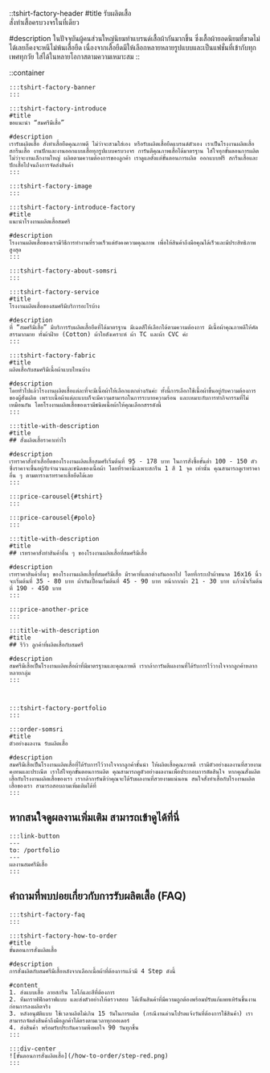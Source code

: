 ::tshirt-factory-header
#title
รับผลิตเสื้อ<br />สั่งทำเสื้อครบวงจรในที่เดียว

#description
ในปัจจุบันผู้คนส่วนใหญ่นิยมทำแบรนด์เสื้อผ้ากันมากขึ้น ซึ่งเสื้อผ้ายอดนิยมที่ขาดไม่ได้เลยก็คงจะหนีไม่พ้นเสื้อยืด
เนื่องจากเสื้อยืดมีให้เลือกหลายหลายรูปแบบและเป็นแฟชั่นที่เข้ากับทุกเพศทุกวัย ใส่ได้ในหลายโอกาสตามความเหมาะสม
::

::container

    :::tshirt-factory-banner
    :::

    :::tshirt-factory-introduce
    #title
    ขอแนะนำ “สมศรีมีเสื้อ”

    #description
    เรารับผลิตเสื้อ สั่งทำเสื้อยืดคุณภาพดี ไม่ว่าจะสวมใส่เอง หรือรับผลิตเสื้อยืดแบรนด์ตัวเอง เราเป็นโรงงานผลิตเสื้อ สกรีนเสื้อ งานปักและงานออกแบบเสื้อทุกรูปแบบครบวงจร การันตีคุณภาพเสื้อได้มาตรฐาน ใส่ใจทุกขั้นตอนการผลิต ไม่ว่าจะงานเล็กงานใหญ่ ผลิตตามความต้องการของลูกค้า เราดูแลตั้งแต่ขั้นตอนการผลิต ออกแบบฟรี สกรีนเสื้อและปักเสื้อไปจนถึงการจัดส่งสินค้า
    :::

    :::tshirt-factory-image
    :::

    :::tshirt-factory-introduce-factory
    #title
    แนะนำโรงงานผลิตเสื้อสมศรี

    #description
    โรงงานผลิตเสื้อของเรามีวิธีการทำงานที่รวดเร็วแต่ยังคงความคุณภาพ เพื่อให้สินค้าถึงมือคุณได้เร็วและมีประสิทธิภาพสูงสุด
    :::

    :::tshirt-factory-about-somsri
    :::

    :::tshirt-factory-service
    #title
    โรงงานผลิตเสื้อของสมศรีมีบริการอะไรบ้าง

    #description
    ที่ “สมศรีมีเสื้อ” มีบริการรับผลิตเสื้อยืดที่ได้มาตรฐาน มีเฉดสีให้เลือกได้ตามความต้องการ มีเนื้อผ้าคุณภาพดีให้คัดสรรมากมาย ทั้งผ้าฝ้าย (Cotton) ผ้าใยสังเคราะห์ ผ้า TC และผ้า CVC ค่ะ
    :::

    :::tshirt-factory-fabric
    #title
    ผลิตเสื้อกับสมศรีมีเนื้อผ้าแบบไหนบ้าง

    #description
    โดยทั่วไปแล้วโรงงานผลิตเสื้อแต่ละที่จะมีเนื้อผ้าให้เลือกแตกต่างกันค่ะ ทั้งนี้การเลือกใช้เนื้อผ้าขึ้นอยู่กับความต้องการของผู้สั่งผลิต เพราะเนื้อผ้าแต่ละแบบก็จะมีความสามารถในการระบายความร้อน และเหมาะกับการทำกิจกรรมที่ไม่เหมือนกัน โดยโรงงานผลิตเสื้อของเรามีชนิดเนื้อผ้าให้คุณเลือกสรรดังนี้
    :::

    :::title-with-description
    #title
    ## สั่งผลิตเสื้อราคาเท่าไร

    #description
    เรทราคาสั่งทำเสื้อยืดของโรงงานผลิตเสื้อสมศรีเริ่มต้นที่ 95 - 178 บาท ในการสั่งซื้อขั้นต่ำ 100 - 150 ตัว ซึ่งราคาจะขึ้นอยู่กับจำนวนและชนิดของเนื้อผ้า โดยที่ราคานี้เฉพาะสกรีน 1 สี 1 จุด เท่านั้น คุณสามารถดูเรทราคาอื่น ๆ ตามตารางเรทราคาเสื้อยืดได้เลย
    :::

    :::price-carousel{#tshirt}
    :::

    :::price-carousel{#polo}
    :::

    :::title-with-description
    #title
    ## เรทราคาสั่งทำสินค้าอื่น ๆ ของโรงงานผลิตเสื้อที่สมศรีมีเสื้อ

    #description
    เรทราคาสินค้าอื่นๆ ของโรงงานผลิตเสื้อที่สมศรีมีเสื้อ มีราคาที่แตกต่างกันออกไป โดยที่กระเป๋าผ้าขนาด 16x16 นิ้ว จะเริ่มต้นที่ 35 - 80 บาท ผ้ากันเปื้อนเริ่มต้นที่ 45 - 90 บาท หน้ากากผ้า 21 - 30 บาท แก้วน้ำเริ่มต้นที่ 190 - 450 บาท
    :::

    :::price-another-price
    :::

    :::title-with-description
    #title
    ## รีวิว ลูกค้าที่ผลิตเสื้อกับสมศรี

    #description
    สมศรีมีเสื้อเป็นโรงงานผลิตเสื้อผ้าที่มีมาตรฐานและคุณภาพดี เรากล้าการันตีผลงานที่ได้รับการไว้วางใจจากลูกค้าหลากหลายกลุ่ม
    :::



    :::tshirt-factory-portfolio
    :::

    :::order-somsri
    #title
    ตัวอย่างผลงาน รับผลิตเสื้อ

    #description
    สมศรีมีเสื้อเป็นโรงงานผลิตเสื้อที่ได้รับการไว้วางใจจากลูกค้าชั้นนำ ให้ผลิตเสื้อคุณภาพดี เรามีตัวอย่างผลงานที่สวยงามคงทนและประณีต เราใส่ใจทุกขั้นตอนการผลิต คุณสามารถดูตัวอย่างผลงานเพื่อประกอบการตัดสินใจ หากคุณสั่งผลิตเสื้อกับโรงงานผลิตเสื้อของเรา เรากล้าการันตีว่าคุณจะได้รับผลงานที่สวยงามแน่นอน สนใจสั่งทำเสื้อกับโรงงานผลิตเสื้อของเรา สามารถสอบถามเพิ่มเติมได้ที่
    :::

## หากสนใจดูผลงานเพิ่มเติม สามารถเข้าดูได้ที่นี่

    :::link-button
    ---
    to: /portfolio
    ---
    ผลงานสมศรีมีเสื้อ
    :::

## คำถามที่พบบ่อยเกี่ยวกับการรับผลิตเสื้อ (FAQ)

    :::tshirt-factory-faq
    :::

    :::tshirt-factory-how-to-order
    #title
    ขั้นตอนการสั่งผลิตเสื้อ

    #description
    การสั่งผลิตกับสมศรีมีเสื้อหลังจากเลือกเนื้อผ้าที่ต้องการแล้วมี 4 Step ดังนี้

    #content
    1. ส่งแบบเสื้อ ลายสกรีน โลโก้และสีที่ต้องการ
    2. ทีมกราฟฟิกดราฟแบบ และส่งตัวอย่างให้ตรวจสอบ ได้เห็นสินค้าที่มีความถูกต้องพร้อมปรับแก้แพทเทิร์นชิ้นงานก่อนการลงผลิตจริง
    3. หลังอนุมัติแบบ ใช้เวลาผลิตไม่เกิน 15 วันในการผลิต (กรณีงานด่วนโปรดแจ้งวันที่ต้องการใช้สินค้า) เราสามารถจัดส่งสินค้าถึงมือลูกค้าได้ตรงตามเวลาทุกออเดอร์
    4. ส่งสินค้า พร้อมรับประกันความพึงพอใจ 90 วันทุกชิ้น 
    :::

    :::div-center
    ![ขั้นตอนการสั่งผลิตเสื้อ](/how-to-order/step-red.png)
    :::